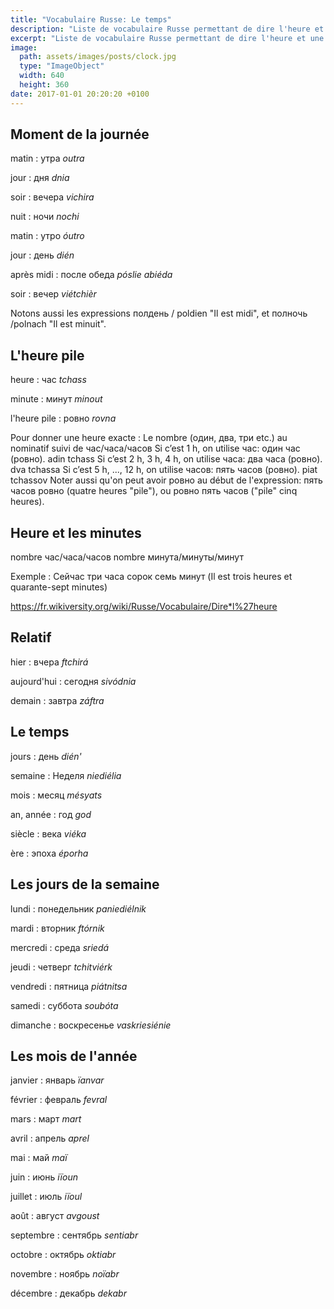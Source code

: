 ```yaml
---
title: "Vocabulaire Russe: Le temps"
description: "Liste de vocabulaire Russe permettant de dire l'heure et une date."
excerpt: "Liste de vocabulaire Russe permettant de dire l'heure et une date."
image:
  path: assets/images/posts/clock.jpg
  type: "ImageObject"
  width: 640
  height: 360
date: 2017-01-01 20:20:20 +0100
---
```


## Moment de la journée

matin
: утра
*outra*

jour
: дня
*dnia*

soir
: вечера
*vichira*

nuit
: ночи
*nochi*

matin
: утро
*óutro*

jour
: день
*dién*

après midi
: после обеда
*pósliе abiéda*

soir
: вечер
*viétchièr*



Notons aussi les expressions полдень / poldien "Il est midi", et полночь /polnach "Il est minuit".


## L'heure pile

heure
: час
*tchass*

minute
: минут
*minout*

l'heure pile
: ровно
*rovna*

Pour donner une heure exacte : Le nombre (один, два, три etc.) au nominatif suivi de час/часа/часов
Si c’est 1 h, on utilise час: один час (ровно). adin tchass
Si c’est 2 h, 3 h, 4 h, on utilise часа: два часа (ровно). dva tchassa
Si c’est 5 h, ..., 12 h, on utilise часов: пять часов (ровно). piat tchassov
Noter aussi qu'on peut avoir ровно au début de l'expression: пять часов ровно (quatre heures "pile"), ou ровно пять часов ("pile" cinq heures).


## Heure et les minutes

nombre час/часа/часов nombre минута/минуты/минут

Exemple : Сейчас три часа сорок семь минут (Il est trois heures et quarante-sept minutes)

<a href="https://fr.wikiversity.org/wiki/Russe/Vocabulaire/Dire*l%27heure">https://fr.wikiversity.org/wiki/Russe/Vocabulaire/Dire*l%27heure</a>


## Relatif

hier
: вчера
*ftchirá*

aujourd'hui
: сегодня
*sivódnia*

demain
: завтра
*záftra*


## Le temps

jours
: день
*dién'*

semaine
: Неделя
*niediélia*

mois
: месяц
*mésyats*

an, année
: год
*god*

siècle
: века
*viéka*

ère
: эпоха
*éporha*


## Les jours de la semaine

lundi
: понедельник
*paniediélnik*

mardi
: вторник
*ftórnik*

mercredi
: среда
*sriedá*

jeudi
: четверг
*tchitviérk*

vendredi
: пятница
*piátnitsa*

samedi
: суббота
*soubóta*

dimanche
: воскресенье
*vaskriesiénie*


## Les mois de l'année

janvier
: январь
*ïanvar*

février
: февраль
*fevral*

mars
: март
*mart*

avril
: апрель
*aprel*

mai
: май
*maï*

juin
: июнь
*iïoun*

juillet
: июль
*iïoul*

août
: август
*avgoust*

septembre
: сентябрь
*sentiabr*

octobre
: октябрь
*oktiabr*

novembre
: ноябрь
*noïabr*

décembre
: декабрь
*dekabr*
